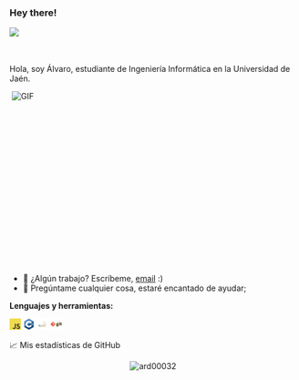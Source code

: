 ### Hey there!

![](https://visitor-badge.glitch.me/badge?page_id=abhisheknaiidu.abhisheknaiidu)

<br />

Hola, soy Álvaro, estudiante de Ingeniería Informática en la Universidad de Jaén.


  <img align="right" alt="GIF" src="https://github.com/abhisheknaiidu/abhisheknaiidu/blob/master/code.gif?raw=true" width="500" height="320" />
  
- 💼 ¿Algún trabajo? Escríbeme, [email](mailto:ard00032@red.ujaen.es) :)
- 💬 Pregúntame cualquier cosa, estaré encantado de ayudar;

**Lenguajes y herramientas:**  

<code><img height="20" src="https://raw.githubusercontent.com/github/explore/80688e429a7d4ef2fca1e82350fe8e3517d3494d/topics/javascript/javascript.png"></code>
<code><img height="20" src="https://raw.githubusercontent.com/github/explore/80688e429a7d4ef2fca1e82350fe8e3517d3494d/topics/cpp/cpp.png"></code>
<code><img height="20" src="https://raw.githubusercontent.com/github/explore/80688e429a7d4ef2fca1e82350fe8e3517d3494d/topics/mysql/mysql.png"></code>
<code><img height="20" src="https://raw.githubusercontent.com/github/explore/80688e429a7d4ef2fca1e82350fe8e3517d3494d/topics/git/git.png"></code>


📈 Mis estadísticas de GitHub

<p align="center"> <img src="https://github-readme-stats.vercel.app/api?username=ard00032&show_icons=true&theme=gotham" alt="ard00032" />
